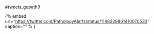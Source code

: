 #tweets_gupath9

{% embed url="https://twitter.com/PathologyAlerts/status/1148229861410070533"  caption="" % }
